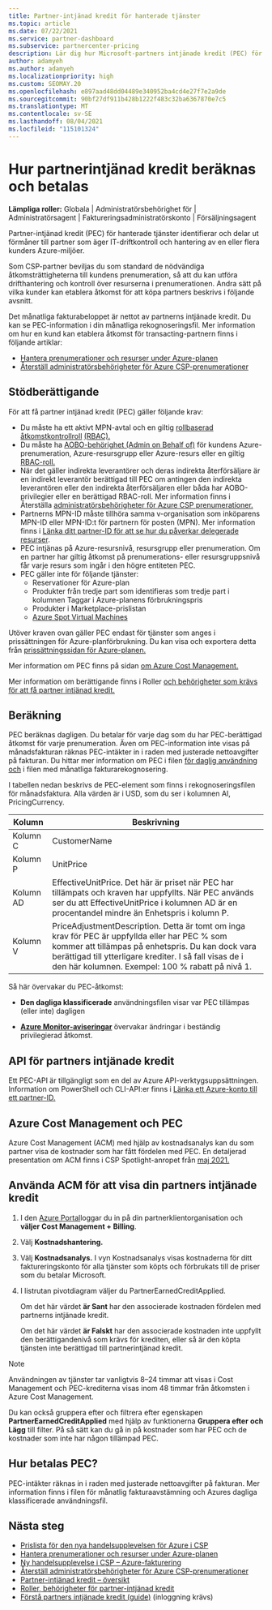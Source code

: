 ```yaml
---
title: Partner-intjänad kredit för hanterade tjänster
ms.topic: article
ms.date: 07/22/2021
ms.service: partner-dashboard
ms.subservice: partnercenter-pricing
description: Lär dig hur Microsoft-partners intjänade kredit (PEC) för hanterade tjänster beräknas och betalas och hur du säkerställer att du är berättigad.
author: adamyeh
ms.author: adamyeh
ms.localizationpriority: high
ms.custom: SEOMAY.20
ms.openlocfilehash: e897aad48dd04489e340952ba4cd4e27f7e2a9de
ms.sourcegitcommit: 90bf27df911b428b1222f483c32ba6367870e7c5
ms.translationtype: MT
ms.contentlocale: sv-SE
ms.lasthandoff: 08/04/2021
ms.locfileid: "115101324"
---
```

# <a name="how-the-partner-earned-credit-is-calculated-and-paid"></a>Hur partnerintjänad kredit beräknas och betalas

**Lämpliga roller:** Globala | Administratörsbehörighet för | Administratörsagent | Faktureringsadministratörskonto | Försäljningsagent

Partner-intjänad kredit (PEC) för hanterade tjänster identifierar och delar ut förmåner till partner som äger IT-driftkontroll och hantering av en eller flera kunders Azure-miljöer. 

Som CSP-partner beviljas du som standard de nödvändiga åtkomsträttigheterna till kundens prenumeration, så att du kan utföra drifthantering och kontroll över resurserna i prenumerationen. Andra sätt på vilka kunder kan etablera åtkomst för att köpa partners beskrivs i följande avsnitt.

Det månatliga fakturabeloppet är nettot av partnerns intjänade kredit. Du kan se PEC-information i din månatliga rekognoseringsfil. Mer information om hur en kund kan etablera åtkomst för transacting-partnern finns i följande artiklar:

- [Hantera prenumerationer och resurser under Azure-planen](azure-plan-manage.md)
- [Återställ administratörsbehörigheter för Azure CSP-prenumerationer](/revoke-reinstate-csp.md)

## <a name="eligibility"></a>Stödberättigande

För att få partner intjänad kredit (PEC) gäller följande krav:

- Du måste ha ett aktivt MPN-avtal och en giltig [rollbaserad åtkomstkontrollroll](azure-roles-perms-pec.md) [(RBAC).](/azure/role-based-access-control/overview)
- Du måste ha [AOBO-behörighet (Admin on Behalf of)](https://channel9.msdn.com/Series/cspdev/Module-11-Admin-On-Behalf-Of-AOBO) för kundens Azure-prenumeration, Azure-resursgrupp eller Azure-resurs eller en giltig [RBAC-roll.](azure-roles-perms-pec.md)
- När det gäller indirekta leverantörer och deras indirekta återförsäljare är en indirekt leverantör berättigad till PEC om antingen den indirekta leverantören eller den indirekta återförsäljaren eller båda har AOBO-privilegier eller en berättigad RBAC-roll. Mer information finns i Återställa [administratörsbehörigheter för Azure CSP prenumerationer.](revoke-reinstate-csp.md)
- Partnerns MPN-ID måste tillhöra samma v-organisation som inköparens MPN-ID eller MPN-ID:t för partnern för posten (MPN). Mer information finns i [Länka ditt partner-ID för att se hur du påverkar delegerade resurser](/azure/lighthouse/how-to/partner-earned-credit).
- PEC intjänas på Azure-resursnivå, resursgrupp eller prenumeration. Om en partner har giltig åtkomst på prenumerations- eller resursgruppsnivå får varje resurs som ingår i den högre entiteten PEC.
- PEC gäller inte för följande tjänster:
    - Reservationer för Azure-plan
    - Produkter från tredje part som identifieras som tredje part i kolumnen Taggar i Azure-planens förbrukningspris
    - Produkter i Marketplace-prislistan
    - [Azure Spot Virtual Machines](https://partner.microsoft.com/resources/collection/azure-spot-in-csp#/)

Utöver kraven ovan gäller PEC endast för tjänster som anges i prissättningen för Azure-planförbrukning. Du kan visa och exportera detta från [prissättningssidan för Azure-planen.](https://partner.microsoft.com/commerce/sales)

Mer information om PEC finns på sidan [om Azure Cost Management.](/azure/cost-management-billing/costs/get-started-partners)

Mer information om berättigande finns i Roller [och behörigheter som krävs för att få partner intjänad kredit.](azure-roles-perms-pec.md)

## <a name="calculation"></a>Beräkning

PEC beräknas dagligen. Du betalar för varje dag som du har PEC-berättigad åtkomst för varje prenumeration. Även om PEC-information inte visas på månadsfakturan räknas PEC-intäkter in i raden med justerade nettoavgifter på fakturan. Du hittar mer information om PEC i filen [för daglig användning och](daily-rated-usage-recon-files.md) i filen med månatliga fakturarekognosering.

I tabellen nedan beskrivs de PEC-element som finns i rekognoseringsfilen för månadsfaktura. Alla värden är i USD, som du ser i kolumnen AI, PricingCurrency.

| Kolumn  | Beskrivning  |
| --------  | -------  |
| Kolumn C  | CustomerName  |
| Kolumn P | UnitPrice |
| Kolumn AD | EffectiveUnitPrice. Det här är priset när PEC har tillämpats och kraven har uppfyllts. När PEC används ser du att EffectiveUnitPrice i kolumnen AD är en procentandel mindre än Enhetspris i kolumn P.   |
| Kolumn V  | PriceAdjustmentDescription. Detta är tomt om inga krav för PEC är uppfyllda eller har PEC % som kommer att tillämpas på enhetspris. Du kan dock vara berättigad till ytterligare krediter. I så fall visas de i den här kolumnen. Exempel: 100 % rabatt på nivå 1.   |

Så här övervakar du PEC-åtkomst:

- **Den dagliga klassificerade** användningsfilen visar var PEC tillämpas (eller inte) dagligen

- [**Azure Monitor-aviseringar**](azure-plan-manage.md) övervakar ändringar i beständig privilegierad åtkomst.

## <a name="partner-earned-credit-api"></a>API för partners intjänade kredit

Ett PEC-API är tillgängligt som en del av Azure API-verktygsuppsättningen. Information om PowerShell och CLI-API:er finns i [Länka ett Azure-konto till ett partner-ID.](/azure/cost-management-billing/manage/link-partner-id)

## <a name="azure-cost-management-and-pec"></a>Azure Cost Management och PEC

Azure Cost Management (ACM) med hjälp av kostnadsanalys kan du som partner visa de kostnader som har fått fördelen med PEC. En detaljerad presentation om ACM finns i CSP Spotlight-anropet från [maj 2021.](https://commercial_licensing.eventbuilder.com/2021MayCSPSpotlight)

## <a name="use-acm-to-view-your-partner-earned-credit"></a>Använda ACM för att visa din partners intjänade kredit

1. I den [Azure Portal](https://portal.azure.com/)loggar du in på din partnerklientorganisation och **väljer Cost Management + Billing**.
2. Välj **Kostnadshantering.**
3. Välj **Kostnadsanalys.**
I vyn Kostnadsanalys visas kostnaderna för ditt faktureringskonto för alla tjänster som köpts och förbrukats till de priser som du betalar Microsoft.
4. I listrutan pivotdiagram väljer du PartnerEarnedCreditApplied. 

    Om det här värdet **är Sant** har den associerade kostnaden fördelen med partnerns intjänade kredit.

    Om det här värdet **är Falskt** har den associerade kostnaden inte uppfyllt den berättigandenivå som krävs för krediten, eller så är den köpta tjänsten inte berättigad till partnerintjänad kredit.

>[!NOTE]
>Användningen av tjänster tar vanligtvis 8–24 timmar att visas i Cost Management och PEC-krediterna visas inom 48 timmar från åtkomsten i Azure Cost Management.

Du kan också gruppera efter och filtrera efter egenskapen **PartnerEarnedCreditApplied** med hjälp av funktionerna **Gruppera efter** **och Lägg** till filter. På så sätt kan du gå in på kostnader som har PEC och de kostnader som inte har någon tillämpad PEC.

## <a name="how-is-pec-paid"></a>Hur betalas PEC?
PEC-intäkter räknas in i raden med justerade nettoavgifter på fakturan. Mer information finns i filen för månatlig fakturaavstämning och Azures dagliga klassificerade användningsfil.

## <a name="next-steps"></a>Nästa steg

- [Prislista för den nya handelsupplevelsen för Azure i CSP](azure-plan-price-list.md)
- [Hantera prenumerationer och resurser under Azure-planen](azure-plan-manage.md)
- [Ny handelsupplevelse i CSP – Azure-fakturering](azure-plan-billing.md)
- [Återställ administratörsbehörigheter för Azure CSP-prenumerationer](revoke-reinstate-csp.md)
- [Partner-intjänad kredit – översikt](partner-earned-credit.md)
- [Roller, behörigheter för partner-intjänad kredit](azure-roles-perms-pec.md)
- [Förstå partners intjänade kredit (guide)](https://partner.microsoft.com/resources/detail/understanding-partner-earned-credit-pdf) (inloggning krävs)